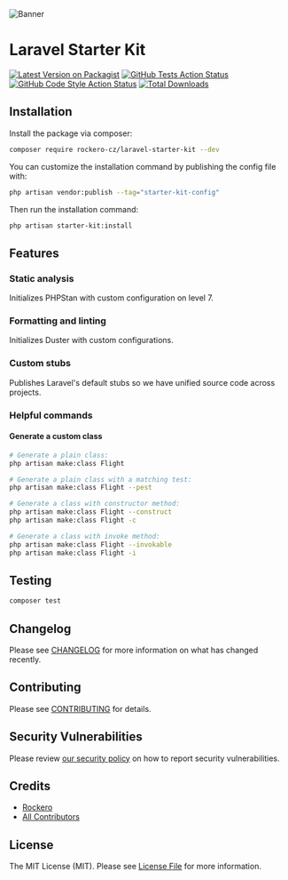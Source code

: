 <picture>
    <source
        media="(prefers-color-scheme: dark)"
        srcset="https://banners.beyondco.de/Laravel%20Starter%20Kit.png?theme=dark&packageManager=composer+require&packageName=rockero-cz%2Flaravel-starter-kit&pattern=architect&style=style_1&description=Speed+up+the+kickoff.&md=1&showWatermark=0&fontSize=100px&images=https%3A%2F%2Flaravel.com%2Fimg%2Flogomark.min.svg"
    />
      <img alt="Banner" src="https://banners.beyondco.de/Laravel%20Starter%20Kit.png?theme=light&packageManager=composer+require&packageName=rockero-cz%2Flaravel-starter-kit&pattern=architect&style=style_1&description=Speed+up+the+kickoff.&md=1&showWatermark=0&fontSize=100px&images=https%3A%2F%2Flaravel.com%2Fimg%2Flogomark.min.svg">
</picture>

# Laravel Starter Kit

[![Latest Version on Packagist](https://img.shields.io/packagist/v/rockero-cz/laravel-starter-kit.svg?style=flat-square)](https://packagist.org/packages/rockero-cz/laravel-starter-kit)
[![GitHub Tests Action Status](https://img.shields.io/github/workflow/status/rockero-cz/laravel-starter-kit/run-tests?label=tests)](https://github.com/rockero-cz/laravel-starter-kit/actions?query=workflow%3Arun-tests+branch%3Amain)
[![GitHub Code Style Action Status](https://img.shields.io/github/workflow/status/rockero-cz/laravel-starter-kit/Fix%20PHP%20code%20style%20issues?label=code%20style)](https://github.com/rockero-cz/laravel-starter-kit/actions?query=workflow%3A"Fix+PHP+code+style+issues"+branch%3Amain)
[![Total Downloads](https://img.shields.io/packagist/dt/rockero-cz/laravel-starter-kit.svg?style=flat-square)](https://packagist.org/packages/rockero-cz/laravel-starter-kit)

## Installation

Install the package via composer:

```bash
composer require rockero-cz/laravel-starter-kit --dev
```

You can customize the installation command by publishing the config file with:

```bash
php artisan vendor:publish --tag="starter-kit-config"
```

Then run the installation command:

```bash
php artisan starter-kit:install
```

## Features

### Static analysis

Initializes PHPStan with custom configuration on level 7.

### Formatting and linting

Initializes Duster with custom configurations.

### Custom stubs

Publishes Laravel's default stubs so we have unified source code across projects.

### Helpful commands

#### Generate a custom class

```bash
# Generate a plain class:
php artisan make:class Flight

# Generate a plain class with a matching test:
php artisan make:class Flight --pest

# Generate a class with constructor method:
php artisan make:class Flight --construct
php artisan make:class Flight -c

# Generate a class with invoke method:
php artisan make:class Flight --invokable
php artisan make:class Flight -i
```

## Testing

```bash
composer test
```

## Changelog

Please see [CHANGELOG](CHANGELOG.md) for more information on what has changed recently.

## Contributing

Please see [CONTRIBUTING](CONTRIBUTING.md) for details.

## Security Vulnerabilities

Please review [our security policy](../../security/policy) on how to report security vulnerabilities.

## Credits

-   [Rockero](https://github.com/rockero-cz)
-   [All Contributors](../../contributors)

## License

The MIT License (MIT). Please see [License File](LICENSE.md) for more information.
